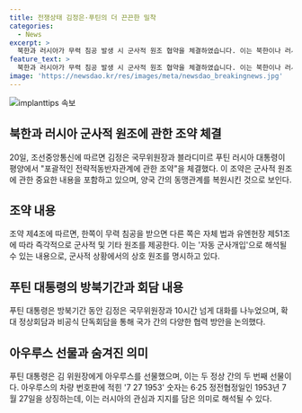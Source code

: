 ```yaml
---
title: 전쟁상태 김정은·푸틴의 더 끈끈한 밀착
categories:
  - News
excerpt: >
  북한과 러시아가 무력 침공 발생 시 군사적 원조 협약을 체결하였습니다. 이는 북한이나 러시아가 다른 국가로부터의 무력 침공을 받을 경우 서로가 군사적 및 기타 원조를 제공하기로 약속한 것으로, 이는 자동 군사개입으로 해석될 수 있어 양국 간 동맹관계가 28년 만에 복원된 것으로 보입니다. 김정은 국무위원장과 블라디미르 푸틴 러시아 대통령이 평양에서 이를 협의하며 21시간 동안의 방북기간을 보냈습니다. 푸틴 대통령은 김 위원장에게 아우루스를 선물하며 두 정상은 다양한 행사에 참석하고 대화를 나누었습니다.
feature_text: >
  북한과 러시아가 무력 침공 발생 시 군사적 원조 협약을 체결하였습니다. 이는 북한이나 러시아가 다른 국가로부터의 무력 침공을 받을 경우 서로가 군사적 및 기타 원조를 제공하기로 약속한 것으로, 이는 자동 군사개입으로 해석될 수 있어 양국 간 동맹관계가 28년 만에 복원된 것으로 보입니다. 김정은 국무위원장과 블라디미르 푸틴 러시아 대통령이 평양에서 이를 협의하며 21시간 동안의 방북기간을 보냈습니다. 푸틴 대통령은 김 위원장에게 아우루스를 선물하며 두 정상은 다양한 행사에 참석하고 대화를 나누었습니다.
image: 'https://newsdao.kr/res/images/meta/newsdao_breakingnews.jpg'
---
```


<p><img src="https://newsdao.kr/res/images/meta/newsdao_breakingnews.jpg" alt="implanttips 속보" /></p>

<h2 data-ke-size="size26">북한과 러시아 군사적 원조에 관한 조약 체결</h2>

<p data-ke-size="size16">20일, 조선중앙통신에 따르면 김정은 국무위원장과 블라디미르 푸틴 러시아 대통령이 평양에서 "포괄적인 전략적동반자관계에 관한 조약"을 체결했다. 이 조약은 군사적 원조에 관한 중요한 내용을 포함하고 있으며, 양국 간의 동맹관계를 복원시킨 것으로 보인다.</p>

<h2 data-ke-size="size26">조약 내용</h2>

<p data-ke-size="size16">조약 제4조에 따르면, 한쪽이 무력 침공을 받으면 다른 쪽은 자체 법과 유엔헌장 제51조에 따라 즉각적으로 군사적 및 기타 원조를 제공한다. 이는 '자동 군사개입'으로 해석될 수 있는 내용으로, 군사적 상황에서의 상호 원조를 명시하고 있다.</p>

<h2 data-ke-size="size26">푸틴 대통령의 방북기간과 회담 내용</h2>

<p data-ke-size="size16">푸틴 대통령은 방북기간 동안 김정은 국무위원장과 10시간 넘게 대화를 나누었으며, 확대 정상회담과 비공식 단독회담을 통해 국가 간의 다양한 협력 방안을 논의했다. </p>

<h2 data-ke-size="size26">아우루스 선물과 숨겨진 의미</h2>

<p data-ke-size="size16">푸틴 대통령은 김 위원장에게 아우루스를 선물했으며, 이는 두 정상 간의 두 번째 선물이다. 아우루스의 차량 번호판에 적힌 '7 27 1953' 숫자는 6·25 정전협정일인 1953년 7월 27일을 상징하는데, 이는 러시아의 관심과 지지를 담은 의미로 해석될 수 있다.</p>

